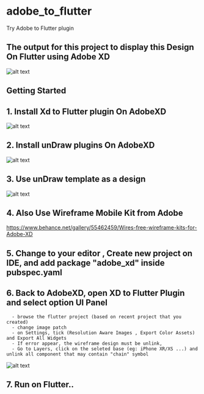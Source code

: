 # adobe_to_flutter

Try Adobe to Flutter plugin
## The output for this project to display this Design On Flutter using Adobe XD
![alt text](https://github.com/alif-haikal/adobeXD_to_flutter/blob/master/assets/images/output.png?raw=true)

## Getting Started


## 1. Install Xd to Flutter plugin On AdobeXD
![alt text](https://github.com/alif-haikal/adobeXD_to_flutter/blob/master/assets/images/xd_to_flutter_plugin.png?raw=true)


## 2. Install unDraw plugins On AdobeXD
![alt text](https://github.com/alif-haikal/adobeXD_to_flutter/blob/master/assets/images/unDraw.png?raw=true)



## 3. Use unDraw template as a design
![alt text](https://github.com/alif-haikal/adobeXD_to_flutter/blob/master/assets/images/unDraw2.png?raw=true)


## 4. Also Use Wireframe Mobile Kit from Adobe
   https://www.behance.net/gallery/55462459/Wires-free-wireframe-kits-for-Adobe-XD


## 5. Change to your editor , Create new project on IDE, and add package "adobe_xd" inside pubspec.yaml


## 6. Back to AdobeXD, open XD to Flutter Plugin and select option UI Panel
      - browse the flutter project (based on recent project that you created)
      - change image patch
      - on Settings, tick (Resolution Aware Images , Export Color Assets) and Export All Widgets
      - If error appear, the wireframe design must be unlink,
      - Go to Layers, click on the seleted base (eg: iPhone XR/XS ...) and unlink all component that may contain "chain" symbol
 
 ![alt text](https://github.com/alif-haikal/adobeXD_to_flutter/blob/master/assets/images/chain.png?raw=true)

## 7. Run on Flutter..

